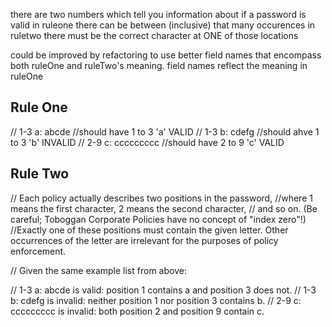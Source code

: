 there are two numbers which tell you information about if a password is valid
in ruleone there can be between (inclusive) that many occurences
in ruletwo there must be the correct character at ONE of those locations

could be improved by refactoring to use better field names that encompass both ruleOne and ruleTwo's meaning. field names reflect the meaning in ruleOne

## Rule One
// 1-3 a: abcde //should have 1 to 3 'a' VALID
// 1-3 b: cdefg //should ahve 1 to 3 'b' INVALID
// 2-9 c: ccccccccc //should have 2 to 9 'c' VALID


## Rule Two
// Each policy actually describes two positions in the password, 
//where 1 means the first character, 2 means the second character,
// and so on. (Be careful; Toboggan Corporate Policies have no concept of "index zero"!) 
//Exactly one of these positions must contain the given letter. Other occurrences of the letter are irrelevant for the purposes of policy enforcement.

// Given the same example list from above:

// 1-3 a: abcde is valid: position 1 contains a and position 3 does not.
// 1-3 b: cdefg is invalid: neither position 1 nor position 3 contains b.
// 2-9 c: ccccccccc is invalid: both position 2 and position 9 contain c.
